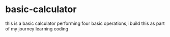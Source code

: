 # basic-calculator
this is a basic calculator performing four basic operations,i build this as part of my journey learning coding
